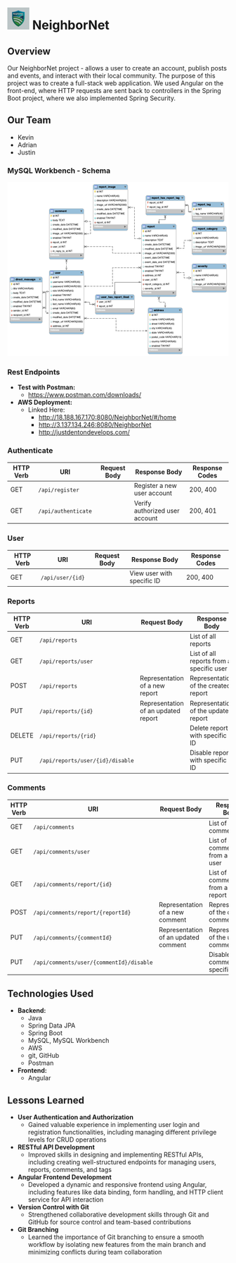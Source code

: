 # <img src="./images/NeighborNet_logo_generated_Gemini1.jpeg" alt="NeighborNet logo" width="50"/> **NeighborNet** 

<!-- # NeighborNet -->

## **Overview**

Our NeighborNet project - allows a user to create an account, publish posts and events, and interact with their local community. The purpose of this project was to create a full-stack web application. We used Angular on the front-end, where HTTP requests are sent back to controllers in the Spring Boot project, where we also implemented Spring Security. 

## **Our Team**
- Kevin
- Adrian
- Justin


### **MySQL Workbench - Schema**

![Database Schema](./images/ERD_NeighborNet.png)
<!-- INSERT SCHEMA PNG -->


### **Rest Endpoints**
- **Test with Postman:**
  - https://www.postman.com/downloads/
- **AWS Deployment:**  
  - Linked Here: 
    - http://18.188.167.170:8080/NeighborNet/#/home
    - http://3.137.134.246:8080/NeighborNet
    - http://justdentondevelops.com/


### Authenticate
| HTTP Verb | URI                                         | Request Body                             | Response Body                                  | Response Codes  |
|-----------|---------------------------------------------|------------------------------------------|------------------------------------------------|-----------------|
| GET       | `/api/register`                             |                                          | Register a new user account                    | 200, 400       |
| GET       | `/api/authenticate`                         |                                          | Verify authorized user account                 | 200, 401        |

### User
| HTTP Verb | URI                                         | Request Body                             | Response Body                                  | Response Codes  |
|-----------|---------------------------------------------|------------------------------------------|------------------------------------------------|-----------------|
| GET       | `/api/user/{id}`                            |                                          | View user with specific ID                    | 200, 400       |

### Reports
| HTTP Verb | URI                                         | Request Body                             | Response Body                                  | Response Codes  |
|-----------|---------------------------------------------|------------------------------------------|------------------------------------------------|-----------------|
| GET       | `/api/reports`                              |                                          | List of all reports                            | 200             |
| GET       | `/api/reports/user`                         |                                          | List of all reports from a specific user       | 200, 404        |
| POST      | `/api/reports`                              | Representation of a new report           | Representation of the created report           | 201, 400        |
| PUT       | `/api/reports/{id}`                         | Representation of an updated report      | Representation of the updated report           | 200, 404, 400   |
| DELETE    | `/api/reports/{rid}`                        |                                          | Delete report with specific ID                 | 204, 404, 400   |
| PUT       | `/api/reports/user/{id}/disable`            |                                          | Disable report with specific ID                | 200, 404        |

<!-- ### Report Tag
| HTTP Verb | URI                                         | Request Body                             | Response Body                                  | Response Codes  |
|-----------|---------------------------------------------|------------------------------------------|------------------------------------------------|-----------------|
| GET       | `/api/tags/reports/{id}`                    |                                          | View report tag with specific ID              | 200, 400       |
 -->
### Comments
| HTTP Verb | URI                                         | Request Body                             | Response Body                                  | Response Codes  |
|-----------|---------------------------------------------|------------------------------------------|------------------------------------------------|-----------------|
| GET       | `/api/comments`                             |                                          | List of all comments                           | 200             |
| GET       | `/api/comments/user`                        |                                          | List of all comments from a specific user      | 200, 404        |
| GET       | `/api/comments/report/{id}`                 |                                          | List of all comments from a specific report    | 200, 404        |
| POST      | `/api/comments/report/{reportId}`           | Representation of a new comment          | Representation of the created comment          | 201, 400        |
| PUT       | `/api/comments/{commentId}`                 | Representation of an updated comment     | Representation of the updated comment          | 200, 404, 400   |
| PUT       | `/api/comments/user/{commentId}/disable`    |                                          | Disable comment with specific ID               | 200, 404        |


<!-- ### **Methodologies Used:**
- **RESTful Design**
  - Java REST back-end:  -->


## **Technologies Used**
- **Backend:**
  - Java
  - Spring Data JPA
  - Spring Boot
  - MySQL, MySQL Workbench
  - AWS
  - git, GitHub
  - Postman
- **Frontend:**
  - Angular


## **Lessons Learned** 
- **User Authentication and Authorization**
  - Gained valuable experience in implementing user login and registration functionalities, including managing different privilege levels for CRUD operations
- **RESTful API Development**
  - Improved skills in designing and implementing RESTful APIs, including creating well-structured endpoints for managing users, reports, comments, and tags
- **Angular Frontend Development**
  - Developed a dynamic and responsive frontend using Angular, including features like data binding, form handling, and HTTP client service for API interaction
- **Version Control with Git**
  - Strengthened collaborative development skills through Git and GitHub for source control and team-based contributions
- **Git Branching**
  - Learned the importance of Git branching to ensure a smooth workflow by isolating new features from the main branch and minimizing conflicts during team collaboration


